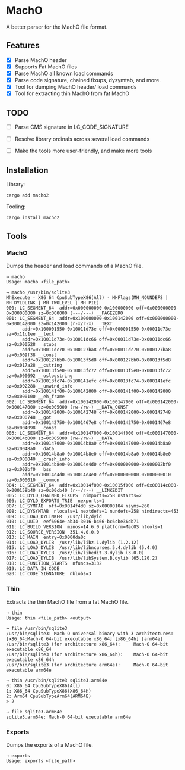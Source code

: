 
# MachO

A better parser for the MachO file format. 

## Features

- [x] Parse MachO header
- [x] Supports Fat MachO files
- [x] Parse MachO all known load commands
- [x] Parse code signature, chained fixups, dysymtab, and more.
- [x] Tool for dumping MachO header/ load commands
- [x] Tool for extracting thin MachO from fat MachO

## TODO

- [ ] Parse CMS signature in LC_CODE_SIGNATURE
- [ ] Resolve library ordinals across several load commands
- [ ] Make the tools more user-friendly, and make more tools



## Installation

Library:

```bash
cargo add macho2
```

Tooling:

```bash
cargo install macho2
```

## Tools

### MachO

Dumps the header and load commands of a MachO file.

```
→ macho
Usage: macho <file_path>

→ macho /usr/bin/sqlite3   
MhExecute - X86_64 CpuSubTypeX86(All) - MHFlags(MH_NOUNDEFS | MH_DYLDLINK | MH_TWOLEVEL | MH_PIE)
000: LC_SEGMENT_64  addr=0x000000000-0x100000000 off=0x000000000-0x000000000 sz=0x000000 (---/---) __PAGEZERO
001: LC_SEGMENT_64  addr=0x100000000-0x100142000 off=0x000000000-0x000142000 sz=0x142000 (r-x/r-x) __TEXT
      addr=0x100001550-0x10011d73e off=0x000001550-0x00011d73e sz=0x11c1ee __text
      addr=0x10011d73e-0x10011dc66 off=0x00011d73e-0x00011dc66 sz=0x000528 __stubs
      addr=0x10011dc70-0x100127ba8 off=0x00011dc70-0x000127ba8 sz=0x009f38 __const
      addr=0x100127bb0-0x10013f5d8 off=0x000127bb0-0x00013f5d8 sz=0x017a28 __cstring
      addr=0x10013f5e0-0x10013fc72 off=0x00013f5e0-0x00013fc72 sz=0x000692 __oslogstring
      addr=0x10013fc74-0x100141efc off=0x00013fc74-0x000141efc sz=0x002288 __unwind_info
      addr=0x100141f00-0x100142000 off=0x000141f00-0x000142000 sz=0x000100 __eh_frame
002: LC_SEGMENT_64  addr=0x100142000-0x100147000 off=0x000142000-0x000147000 sz=0x005000 (rw-/rw-) __DATA_CONST
      addr=0x100142000-0x100142748 off=0x000142000-0x000142748 sz=0x000748 __got
      addr=0x100142750-0x1001467e8 off=0x000142750-0x0001467e8 sz=0x004098 __const
003: LC_SEGMENT_64  addr=0x100147000-0x10014f000 off=0x000147000-0x00014c000 sz=0x005000 (rw-/rw-) __DATA
      addr=0x100147000-0x10014b8a0 off=0x000147000-0x00014b8a0 sz=0x0048a0 __data
      addr=0x10014b8a0-0x10014b8e0 off=0x00014b8a0-0x00014b8e0 sz=0x000040 __crash_info
      addr=0x10014b8e0-0x10014e4d0 off=0x000000000-0x000002bf0 sz=0x002bf0 __bss
      addr=0x10014e4d0-0x10014e4e0 off=0x000000000-0x000000010 sz=0x000010 __common
004: LC_SEGMENT_64  addr=0x10014f000-0x10015f000 off=0x00014c000-0x000158b40 sz=0x00cb40 (r--/r--) __LINKEDIT
005: LC_DYLD_CHAINED_FIXUPS  nimports=258 nstarts=2
006: LC_DYLD_EXPORTS_TRIE  nexports=1
007: LC_SYMTAB  off=0x0014f4d0 sz=0x00000104 nsyms=260
008: LC_DYSYMTAB  nlocals=1 nextdefs=1 nundefs=258 nindirects=453
009: LC_LOAD_DYLINKER  /usr/lib/dyld
010: LC_UUID  eef6064e-ab34-3016-b466-bc6cbe36db71
011: LC_BUILD_VERSION  minos=14.6.0 platform=MacOS ntools=1
012: LC_SOURCE_VERSION  351.4.0.0.0
013: LC_MAIN  entry=0x0000da0c
014: LC_LOAD_DYLIB  /usr/lib/libz.1.dylib (1.2.12)
015: LC_LOAD_DYLIB  /usr/lib/libncurses.5.4.dylib (5.4.0)
016: LC_LOAD_DYLIB  /usr/lib/libedit.3.dylib (3.0.0)
017: LC_LOAD_DYLIB  /usr/lib/libSystem.B.dylib (65.120.2)
018: LC_FUNCTION_STARTS  nfuncs=3132
019: LC_DATA_IN_CODE
020: LC_CODE_SIGNATURE  nblobs=3
```

### Thin

Extracts the thin MachO file from a fat MachO file.

```
→ thin
Usage: thin <file_path> <output>

→ file /usr/bin/sqlite3
/usr/bin/sqlite3: Mach-O universal binary with 3 architectures: [x86_64:Mach-O 64-bit executable x86_64] [x86_64h] [arm64e]
/usr/bin/sqlite3 (for architecture x86_64):     Mach-O 64-bit executable x86_64
/usr/bin/sqlite3 (for architecture x86_64h):    Mach-O 64-bit executable x86_64h
/usr/bin/sqlite3 (for architecture arm64e):     Mach-O 64-bit executable arm64e

→ thin /usr/bin/sqlite3 sqlite3.arm64e
0: X86_64 CpuSubTypeX86(All)
1: X86_64 CpuSubTypeX86(X86_64H)
2: Arm64 CpuSubTypeArm64(ARM64E)
> 2

→ file sqlite3.arm64e 
sqlite3.arm64e: Mach-O 64-bit executable arm64e
```

### Exports

Dumps the exports of a MachO file.

```
→ exports
Usage: exports <file_path>
```
